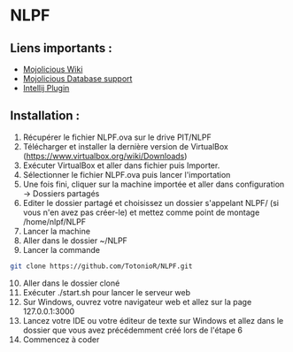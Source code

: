 # NLPF

## Liens importants :
- [Mojolicious Wiki](https://github.com/mojolicious/mojo/wiki)
- [Mojolicious Database support](https://github.com/mojolicious/mojo/wiki/Database-support)
- [Intellij Plugin](https://plugins.jetbrains.com/plugin/7796-perl)

## Installation :

1. Récupérer le fichier NLPF.ova sur le drive PIT/NLPF
2. Télécharger et installer la dernière version de VirtualBox (https://www.virtualbox.org/wiki/Downloads)
3. Exécuter VirtualBox et aller dans fichier puis Importer.
4. Sélectionner le fichier NLPF.ova puis lancer l'importation
5. Une fois fini, cliquer sur la machine importée et aller dans configuration -> Dossiers partagés
6. Editer le dossier partagé et choisissez un dossier s'appelant NLPF/ (si vous n'en avez pas créer-le) et mettez comme point de montage /home/nlpf/NLPF
7. Lancer la machine
8. Aller dans le dossier ~/NLPF
9. Lancer la commande
```Bash
git clone https://github.com/TotonioR/NLPF.git
```
10. Aller dans le dossier cloné
11. Exécuter ./start.sh pour lancer le serveur web
12. Sur Windows, ouvrez votre navigateur web et allez sur la page 127.0.0.1:3000
13. Lancez votre IDE ou votre éditeur de texte sur Windows et allez dans le dossier que vous avez précédemment créé lors de l'étape 6
14. Commencez à coder

